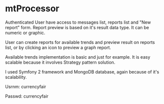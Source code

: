 # mtProcessor

Authenticated User have access to messages list, reports list and "New report" form. 
Report preview is based on it's result data type. It can be numeric or graphic.

User can create reports for available trends and preview result on reports list, 
or by clicking an icon to preview a graph report.

Available trends implementation is basic and just for example. 
It is easy scalable because it involves Strategy pattern solution.

I used Symfony 2 framework and MongoDB database, again because of it's scalability.

Usrnm: currencyfair

Passwd: currencyfair

